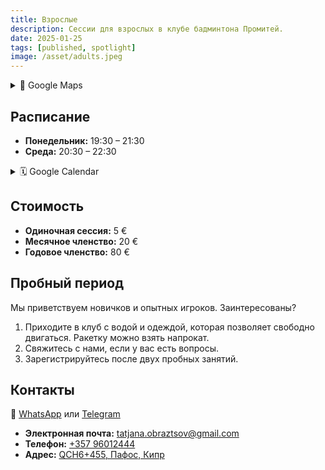```yaml
---
title: Взрослые  
description: Сессии для взрослых в клубе бадминтона Промитей.  
date: 2025-01-25  
tags: [published, spotlight]
image: /asset/adults.jpeg  
---
```


<details>
  <summary>📍 Google Maps</summary>
  <iframe loading="lazy" title="местоположение клуба Промитей на Google Maps" src="https://www.google.com/maps/embed?pb=!1m14!1m8!1m3!1d30969.00727662486!2d32.38969882402512!3d34.78775045525753!3m2!1i1024!2i768!4f13.1!3m3!1m2!1s0x14e706f987855cfd%3A0x1c8bf15674db946f!2sPromitheas%20Badminton%20Club!5e0!3m2!1sen!2s!4v1682168635664!5m2!1sen!2s" width="600" height="450" style="border:0" allowfullscreen="" referrerpolicy="no-referrer-when-downgrade"></iframe>
</details>

## Расписание

- **Понедельник:** 19:30 – 21:30  
- **Среда:** 20:30 – 22:30  

<details>
  <summary>🗓️ Google Calendar</summary>
  <iframe loading="lazy" title="Календарь для взрослых" src="https://calendar.google.com/calendar/embed?src=d0dc61182ea51b9e4df978b26caac2ee050a96c42c3c0ecb854765cac72db29e%40group.calendar.google.com&amp;ctz=Asia%2FNicosia&amp;hl={{lang}}&mode=AGENDA" style="border:0" width="100%" height="600" frameborder="0" scrolling="no"></iframe>
</details>

## Стоимость

- **Одиночная сессия:** 5 €
- **Месячное членство:** 20 €
- **Годовое членство:** 80 €

## Пробный период

Мы приветствуем новичков и опытных игроков. Заинтересованы?

1. Приходите в клуб с водой и одеждой, которая позволяет свободно двигаться. Ракетку можно взять напрокат.  
2. Свяжитесь с нами, если у вас есть вопросы.  
3. Зарегистрируйтесь после двух пробных занятий.  

## Контакты

💬 [WhatsApp](https://chat.whatsapp.com/LDX0gEpeyzB2VzV7EgThvE) или [Telegram](https://t.me/promitheas_badminton_club_trial/3)

- **Электронная почта:** [tatjana.obraztsov@gmail.com](mailto:tatjana.obraztsov@gmail.com)  
- **Телефон:** [+357 96012444](tel:+35796012444)  
- **Адрес:** [QCH6+455, Пафос, Кипр](https://www.google.com/maps/dir/?api=1&destination=Promitheas+Badminton+Club)
